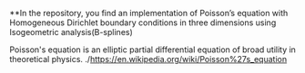 **In the repository, you find an implementation of Poisson’s equation with Homogeneous Dirichlet boundary conditions in three dimensions using Isogeometric analysis(B-splines)

Poisson's equation is an elliptic partial differential equation of broad utility in theoretical physics.
./https://en.wikipedia.org/wiki/Poisson%27s_equation
